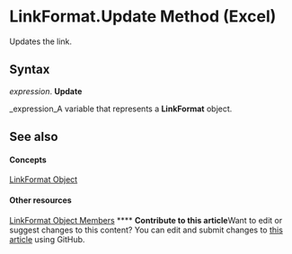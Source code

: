 
# LinkFormat.Update Method (Excel)

Updates the link.


## Syntax

 _expression_. **Update**

 _expression_A variable that represents a  **LinkFormat** object.


## See also


#### Concepts


 [LinkFormat Object](3d8085bf-c113-7cbe-871b-01f3b6017824.md)
#### Other resources


 [LinkFormat Object Members](c4d1328e-0bcb-5674-5569-67fcd50bccb0.md)
****   **Contribute to this article**Want to edit or suggest changes to this content? You can edit and submit changes to  [this article](https://github.com/jhershey00/VBA_Excel_Test/OpenXMLCon/articles/9d4c224e-99a8-a27c-7be6-24ec697be323.md) using GitHub.

